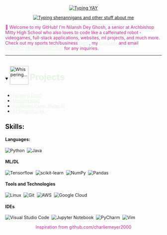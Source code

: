 
<script>
  import RepoCard from "svelte-repo-card";
</script>
<br>

<p align="center">
    <a href="https://github.com/ndg24"><img src="https://readme-typing-svg.demolab.com/?font=Fira+Code&pause=1000&color=ca2c92&center=true&size=50&vCenter=true&repeat=false&width=510&lines=Nilansh+Dey+Ghosh" alt="Typing YAY" /></a>
</p>
<p align="center">
    <a href="https://github.com/ndg24"><img src="https://readme-typing-svg.demolab.com?font=Fira+Code&pause=1000&color=ca2c92&center=true&vCenter=true&width=435&lines=full-stack+developer;accomplished+entrepreneur;civic-tech-advocate;master+of+bytes+and+beats;empowering+community+catalyst;tech+guru,+not+siri;multi-faceted+scholar;sports+and+pixels,+not+pizza" alt="Typing shenannigans and other stuff about me" /></a>
</p>

<p style="color: #ca2c92">
👋 Welcome to my GitHub! I'm Nilansh Dey Ghosh, a senior at Archbishop Mitty High School who also loves to code like a caffeinated robot - videogames, full-stack applications, websites, ml projects, and much more. Check out my sports tech/business  <a href="https://medium.com/@Nilansh" target="_blank" rel="noopener noreferrer" style="color: #e5f4e3;">blog</a> , my  <a href="https://forwardfront.org" target="_blank" rel="noopener noreferrer" style="color: #e5f4e3;"> business </a> and email <a href="mailto:nilansh.d.ghosh@gmail.com" style="color: #e5f4e3; " target="_blank" rel="noopener noreferrer">nilansh.d.ghosh@gmail.com</a>  for any inquiries.
</p>

<hr>

<details open display="flex" align-items="center" color="#ca2c92">
    <summary >
        <img alt="Whispering..." src="https://media.giphy.com/media/cOR2fPCZgErzi6COcG/giphy.gif" width="60" height="60" style="display: inline-block; vertical-align:-1em">
        <h1 style="display: inline-block; color: #e5f4e3; border-bottom: none" >Projects</h1>
    </summary>
    <div>
        <ul>
            <RepoCard slug="ndg24/AI-Fencing-Recommender" theme="dark" />
            <li><a href="https://forwardfront.org" target="_blank" rel="noopener noreferrer" style="color: #e5f4e3">Forward Front</a></li>
            <li><a href="https://medium.com/@Nilansh" target="_blank" rel="noopener noreferrer" style="color: #e5f4e3">Medium blog</a></li>
            <li><a href="https://img1.wsimg.com/blobby/go/9191e826-b8e2-4be4-9c2c-09e8c7fc1375/downloads/Issue%20_3.pdf?ver=1685207117282" target="_blank" rel="noopener noreferrer" style="color: #e5f4e3;">Published Paper (Page 6)</a></li>
            <li><a href="https://github.com/ndg24?tab=repositories" target="_blank" rel="noopener noreferrer" style="color: #e5f4e3;">All Repositories</a></li>
        </ul>
    </div>
</details>


## Skills:

#### Languages:

![Python](https://img.shields.io/badge/Python-3776AB?style=for-the-badge&logo=python&logoColor=white)&nbsp;
![Java](https://img.shields.io/badge/Java-ED8B00?style=for-the-badge&logo=java&logoColor=white)&nbsp;


#### ML/DL

![Tensorflow](https://img.shields.io/badge/TensorFlow-FF6F00?style=for-the-badge&logo=tensorflow&logoColor=white)&nbsp;
![scikit-learn](https://img.shields.io/badge/scikit--learn-%23F7931E.svg?style=for-the-badge&logo=scikit-learn&logoColor=white)&nbsp;
![NumPy](https://img.shields.io/badge/numpy-%23013243.svg?style=for-the-badge&logo=numpy&logoColor=white)&nbsp;
![Pandas](https://img.shields.io/badge/pandas-%23150458.svg?style=for-the-badge&logo=pandas&logoColor=white)&nbsp;

#### Tools and Technologies

![Linux](https://img.shields.io/badge/Linux-FCC624?style=for-the-badge&logo=linux&logoColor=black)&nbsp;
![Git](https://img.shields.io/badge/GIT-E44C30?style=for-the-badge&logo=git&logoColor=white)&nbsp;
![AWS](https://img.shields.io/badge/Amazon_AWS-232F3E?style=flat&logo=amazon-aws&logoColor=white)&nbsp;
![Google Cloud](https://img.shields.io/badge/Google_Cloud-4285F4?style=flat&logo=google-cloud&logoColor=white)&nbsp;

#### IDEs

![Visual Studio Code](https://img.shields.io/badge/Visual%20Studio%20Code-0078d7.svg?style=for-the-badge&logo=visual-studio-code&logoColor=white)&nbsp;
![Jupyter Notebook](https://img.shields.io/badge/jupyter-%23FA0F00.svg?style=for-the-badge&logo=jupyter&logoColor=white)&nbsp;
![PyCharm](https://img.shields.io/badge/pycharm-143?style=for-the-badge&logo=pycharm&logoColor=black&color=black&labelColor=green)&nbsp;
![Vim](https://img.shields.io/badge/VIM-%2311AB00.svg?style=for-the-badge&logo=vim&logoColor=white)&nbsp;

<p style="color: #ca2c92;" align="center"> Inspiration from github.com/charliemeyer2000</p>
